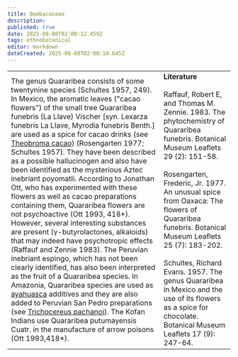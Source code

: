 ```yaml
---
title: Bombacaceae
description: 
published: true
date: 2025-08-08T02:00:12.459Z
tags: ethnobotanical
editor: markdown
dateCreated: 2025-08-08T02:00:10.645Z
---
```


| | |
|---|---|
| The genus Quararibea consists of some twentynine species (Schultes 1957, 249). In Mexico, the aromatic leaves ("cacao flowers") of the small tree Quararibea funebris (La Llave) Vischer [syn. Lexarza funebris La LIave, Myrodia funebris Benth.] are used as a spice for cacao drinks (see [Theobroma cacao](/en/theobroma-cacao)) (Rosengarten 1977; Schultes 1957). They have been described as a possible hallucinogen and also have been identified as the mysterious Aztec inebriant poyomatli. According to Jonathan Ott, who has experimented with these flowers as well as cacao preparations containing them, Quararibea flowers are not psychoactive (Ott 1993, 418*). However, several interesting substances are present (γ-butyrolactones, alkaloids) that may indeed have psychotropic effects (Raffauf and Zennie 1983). The Peruvian inebriant espingo, which has not been clearly identified, has also been interpreted as the fruit of a Quararibea species. In Amazonia, Quararibea species are used as [ayahuasca](/en/ayahuasca) additives and they are also added to Peruvian San Pedro preparations (see [Trichocereus pachanoi](/en/trichocereus-pachanoi)). The Kofan Indians use Quararibea putumayensis Cuatr. in the manufacture of arrow poisons (Ott 1993,418*). | **Literature**<br><br>Raffauf, Robert E, and Thomas M. Zennie. 1983. The phytochemistry of Quararibea funebris. Botanical Museum Leaflets 29 (2): 151-58.<br><br>Rosengarten, Frederic, Jr. 1977. An unusual spice from Oaxaca: The flowers of Quararibea funebris. Botanical Museum Leaflets 25 (7): 183-202.<br><br>Schultes, Richard Evans. 1957. The genus Quararibea in Mexico and the use of its flowers as a spice for chocolate. Botanical Museum Leaflets 17 (9): 247-64. |